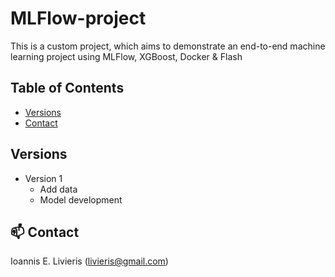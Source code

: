 # MLFlow-project

This is a custom project, which aims to demonstrate an end-to-end machine learning project using MLFlow, XGBoost, Docker & Flash

## Table of Contents

- [Versions](#versions)
- [Contact](#mailbox-contact)

## Versions

- Version 1
    - Add data
    - Model development

## :mailbox: Contact

Ioannis E. Livieris (livieris@gmail.com)
